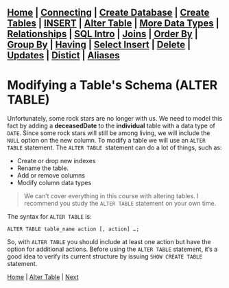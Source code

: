 [Home](/) | [Connecting](/2-connecting/) | [Create Database](/3-create-database/) | [Create Tables](/4-create-table/) | [INSERT](/5-insert/) | [Alter Table](/6-alter-table/) | [More Data Types](/7-more-data-types/) | [Relationships](/8-relationships/) | [SQL Intro](/9-sql-intro/) | [Joins](/10-joins/) | [Order By](/11-order-by/) | [Group By](/12-group-by/) | [Having](/13-having/)  | [Select Insert](/14-selectinsert/) | [Delete](/15-delete/) | [Updates](/16-updates/) | [Distict](/17-distinct/) | [Aliases](/18-aliases/)
---

# Modifying a Table's Schema (ALTER TABLE)

Unfortunately, some rock stars are no longer with us.  We need to model this fact by adding a **deceasedDate** to the **individual** table with a data type of `DATE`.  Since some rock stars will still be among living, we will include the `NULL` option on the new column. To modify a table we will use an `ALTER TABLE` statement.  The `ALTER TABLE `statement can do a lot of things, such as:  

- Create or drop new indexes  
- Rename the table.  
- Add or remove columns
- Modify column data types

> We can’t cover everything in this course with altering tables. I recommend you study the `ALTER TABLE` statement on your own time.  


The syntax for `ALTER TABLE` is:

```
ALTER TABLE table_name action [, action] …;
```

So, with `ALTER TABLE` you should include at least one action but have the option for additional actions.  Before using the `ALTER TABLE` statement, it’s a good idea to verify its current structure by issuing `SHOW CREATE TABLE` statement.

[Home](/)  |  [Alter Table](/6-alter-table/)  |  [Next](/6-alter-table/1)
